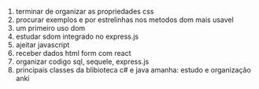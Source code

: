 1. terminar de organizar as propriedades css
2. procurar exemplos e por estrelinhas nos metodos dom mais usavel
3. um primeiro uso dom
4. estudar sdom integrado no express.js
5. ajeitar javascript
6. receber dados html form com react
7. organizar codigo sql, sequele, express.js
8. principais classes da blibioteca c# e java
amanha: estudo e organização anki